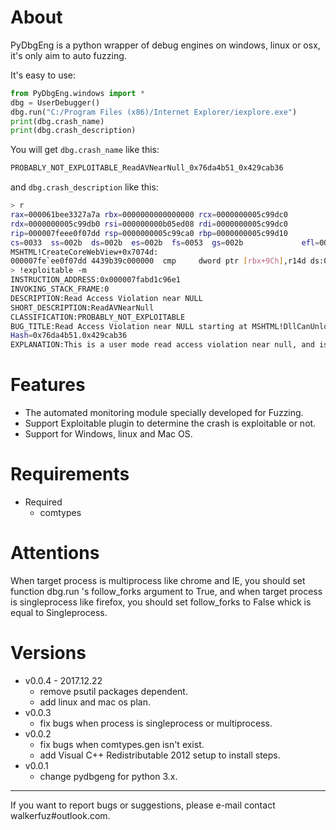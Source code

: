 # About

PyDbgEng is a python wrapper of debug engines on windows, linux or osx, it's only aim to auto fuzzing.

It's easy to use:

```Python
from PyDbgEng.windows import *
dbg = UserDebugger()
dbg.run("C:/Program Files (x86)/Internet Explorer/iexplore.exe")
print(dbg.crash_name)
print(dbg.crash_description)
```

You will get `dbg.crash_name` like this:
```Bash
PROBABLY_NOT_EXPLOITABLE_ReadAVNearNull_0x76da4b51_0x429cab36
```

and `dbg.crash_description` like this:
```Bash
> r
rax=000061bee3327a7a rbx=0000000000000000 rcx=0000000005c99dc0
rdx=0000000005c99db0 rsi=000000000b05ed08 rdi=0000000005c99dc0
rip=000007feee0f07dd rsp=0000000005c99ca0 rbp=0000000005c99d10
cs=0033  ss=002b  ds=002b  es=002b  fs=0053  gs=002b             efl=00010246
MSHTML!CreateCoreWebView+0x7074d:
000007fe`ee0f07dd 4439b39c000000  cmp     dword ptr [rbx+9Ch],r14d ds:00000000`0000009c=????????
> !exploitable -m
INSTRUCTION_ADDRESS:0x000007fabd1c96e1
INVOKING_STACK_FRAME:0
DESCRIPTION:Read Access Violation near NULL
SHORT_DESCRIPTION:ReadAVNearNull
CLASSIFICATION:PROBABLY_NOT_EXPLOITABLE
BUG_TITLE:Read Access Violation near NULL starting at MSHTML!DllCanUnloadNow+0x01
Hash=0x76da4b51.0x429cab36
EXPLANATION:This is a user mode read access violation near null, and is probably not exploitable.
```

# Features

* The automated monitoring module specially developed for Fuzzing.
* Support Exploitable plugin to determine the crash is exploitable or not.
* Support for Windows, linux and Mac OS.

# Requirements

* Required
	* comtypes

# Attentions

When target process is multiprocess like chrome and IE, you should set 
function dbg.run 's follow_forks argument to True, and when target process is singleprocess like firefox, you should set follow_forks to False whick is equal to Singleprocess.

# Versions

* v0.0.4 - 2017.12.22
  * remove psutil packages dependent.
  * add linux and mac os plan.
* v0.0.3
	* fix bugs when process is singleprocess or multiprocess.
* v0.0.2
	* fix bugs when comtypes.gen isn't exist.
	* add Visual C++ Redistributable 2012 setup to install steps.
* v0.0.1
	* change pydbgeng for python 3.x.

------

If you want to report bugs or suggestions, please e-mail contact walkerfuz#outlook.com.
